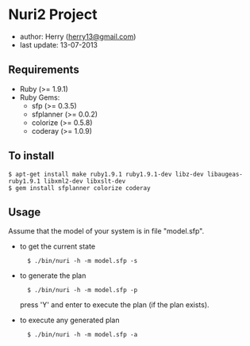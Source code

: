 Nuri2 Project
=============
- author: Herry (herry13@gmail.com)
- last update: 13-07-2013


Requirements
------------
- Ruby (>= 1.9.1)
- Ruby Gems:
	- sfp (>= 0.3.5)
	- sfplanner (>= 0.0.2)
	- colorize (>= 0.5.8)
	- coderay (>= 1.0.9)


To install
----------

	$ apt-get install make ruby1.9.1 ruby1.9.1-dev libz-dev libaugeas-ruby1.9.1 libxml2-dev libxslt-dev
	$ gem install sfplanner colorize coderay


Usage
-----
Assume that the model of your system is in file "model.sfp".
- to get the current state

		$ ./bin/nuri -h -m model.sfp -s

- to generate the plan

		$ ./bin/nuri -h -m model.sfp -p

  press 'Y' and enter to execute the plan (if the plan exists).

- to execute any generated plan

		$ ./bin/nuri -h -m model.sfp -a


